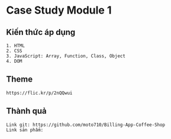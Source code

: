 # Case Study Module 1

## Kiến thức áp dụng

    1. HTML
    2. CSS
    3. JavaScript: Array, Function, Class, Object
    4. DOM

## Theme

    https://flic.kr/p/2nQQwui

## Thành quả

    Link git: https://github.com/moto710/Billing-App-Coffee-Shop
    Link sản phẩm: 


